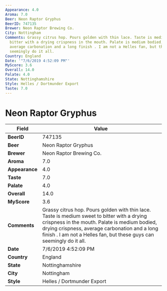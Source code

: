 ```yaml
---
Appearance: 4.0
Aroma: 7.0
Beer: Neon Raptor Gryphus
BeerID: 747135
Brewer: Neon Raptor Brewing Co.
City: Nottingham
Comments: Grassy citrus hop. Pours golden with thin lace. Taste is medium sweet to
  bitter with a drying crispness in the mouth. Palate is medium bodied, drying crispness,
  average carbonation and a long finish . I am not a Helles fan, but these guys can
  seemingly do it all.
Country: England
Date: '"7/6/2019 4:52:09 PM"'
MyScore: 3.6
Overall: 14.0
Palate: 4.0
State: Nottinghamshire
Style: Helles / Dortmunder Export
Taste: 7.0
---
```


# Neon Raptor Gryphus

| Field         | Value |
|---------------|-------|
| **BeerID** | 747135 |
| **Beer** | Neon Raptor Gryphus |
| **Brewer** | Neon Raptor Brewing Co. |
| **Aroma** | 7.0 |
| **Appearance** | 4.0 |
| **Taste** | 7.0 |
| **Palate** | 4.0 |
| **Overall** | 14.0 |
| **MyScore** | 3.6 |
| **Comments** | Grassy citrus hop. Pours golden with thin lace. Taste is medium sweet to bitter with a drying crispness in the mouth. Palate is medium bodied, drying crispness, average carbonation and a long finish . I am not a Helles fan, but these guys can seemingly do it all. |
| **Date** | 7/6/2019 4:52:09 PM |
| **Country** | England |
| **State** | Nottinghamshire |
| **City** | Nottingham |
| **Style** | Helles / Dortmunder Export |
